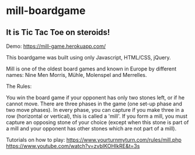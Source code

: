 # mill-boardgame

## It is Tic Tac Toe on steroids!

Demo: https://mill-game.herokuapp.com/

This boardgame was built using only Javascript, HTML/CSS, jQuery.

Mill is one of the oldest board games and known in Europe by different names: Nine Men Morris, Mühle, Molenspel and Merrelles.


The Rules:

You win the board game if your opponent has only two stones left, or if he cannot move. 
There are three phases in the game (one set-up phase and two move phases). 
In every phase, you can capture if you make three in a row (horizontal or vertical), this is called a 'mill'. 
If you form a mill, you must capture an opposing stone of your choice 
(except when this stone is part of a mill and your opponent has other stones which are not part of a mill).

Tutorials on how to play:
https://www.yourturnmyturn.com/rules/mill.php
https://www.youtube.com/watch?v=zvbIKOHIkRE&t=3s
